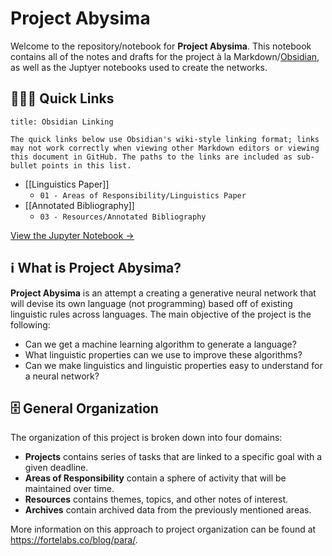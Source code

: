 # Project Abysima

Welcome to the repository/notebook for **Project Abysima**. This notebook contains all of the notes and drafts for the project à la Markdown/[Obsidian](https://obsidian.md), as well as the Juptyer notebooks used to create the networks.

## 🏃🏻‍♂️ Quick Links

```ad-note
title: Obsidian Linking

The quick links below use Obsidian's wiki-style linking format; links may not work correctly when viewing other Markdown editors or viewing this document in GitHub. The paths to the links are included as sub-bullet points in this list.
```

- [[Linguistics Paper]]
	- `01 - Areas of Responsibility/Linguistics Paper`
- [[Annotated Bibliography]]
	- `03 - Resources/Annotated Bibliography`

[View the Jupyter Notebook →](./Abysima.ipynb)

## ℹ️ What is Project Abysima?

**Project Abysima** is an attempt a creating a generative neural network that will devise its own language (not programming) based off of existing linguistic rules across languages. The main objective of the project is the following:

- Can we get a machine learning algorithm to generate a language?
- What linguistic properties can we use to improve these algorithms?
- Can we make linguistics and linguistic properties easy to understand for a neural network?

## 🗄 General Organization

The organization of this project is broken down into four domains:

- **Projects** contains series of tasks that are linked to a specific goal with a given deadline.
- **Areas of Responsibility** contain a sphere of activity that will be maintained over time.
- **Resources** contains themes, topics, and other notes of interest.
- **Archives** contain archived data from the previously mentioned areas.

More information on this approach to project organization can be found at https://fortelabs.co/blog/para/.